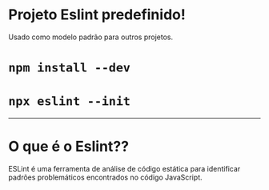 # Projeto Eslint predefinido!

Usado como modelo padrão para outros projetos.

# `npm install --dev`

# `npx eslint --init`

--------------
# O que é o Eslint??

ESLint é uma ferramenta de análise de código estática para identificar padrões problemáticos encontrados no código JavaScript.
